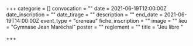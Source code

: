 +++
categorie = []
convocation = ""
date = 2021-06-19T12:00:00Z
date_inscription = ""
date_tirage = ""
description = ""
end_date = 2021-06-19T14:00:00Z
event_type = "creneau"
fiche_inscription = ""
image = ""
lieu = "Gymnase Jean Maréchal"
poster = ""
reglement = ""
title = "Jeu libre "

+++
